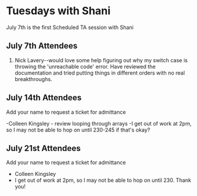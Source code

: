 # Tuesdays with Shani

July 7th is the first Scheduled TA session with Shani

## July 7th Attendees



1. Nick Lavery--would love some help figuring out why my switch case is throwing the 'unreachable code' error. Have reviewed the documentation and tried putting things in different orders with no real breakthroughs. 


 ## July 14th Attendees

Add your name to request a ticket for admittance

 -Colleen Kingsley - review looping through arrays
 -I get out of work at 2pm, so I may not be able to hop on until 230-245 if that's okay?
 
 ## July 21st Attendees

 Add your name to request a ticket for admittance

 - Colleen Kingsley
 - I get out of work at 2pm, so I may not be able to hop on until 230. Thank you!